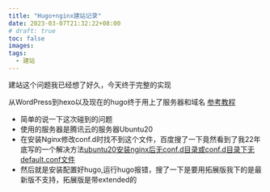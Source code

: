 ```yaml
---
title: "Hugo+nginx建站记录"
date: 2023-03-07T21:32:22+08:00
# draft: true
toc: false
images:
tags:
  - 建站
---
```


建站这个问题我已经想了好久，今天终于完整的实现

从WordPress到hexo以及现在的hugo终于用上了服务器和域名
[参考教程](https://www.cnblogs.com/Kingram/p/15009385.html)
* 简单的说一下这次碰到的问题
* 使用的服务器是腾讯云的服务器Ubuntu20
* 在安装Nginx修改conf.d时找不到这个文件，百度搜了一下竟然看到了我22年底写的一个解决方法[ubuntu20安装nginx后无conf.d目录或conf.d目录下无default.conf文件](https://www.bilibili.com/read/cv20422207 "ubuntu20安装nginx后无conf.d目录或conf.d目录下无default.conf文件")
* 然后就是安装配置好hugo,运行hugo报错，搜了一下是要用拓展版我下的是最新版不支持，拓展版是带extended的
